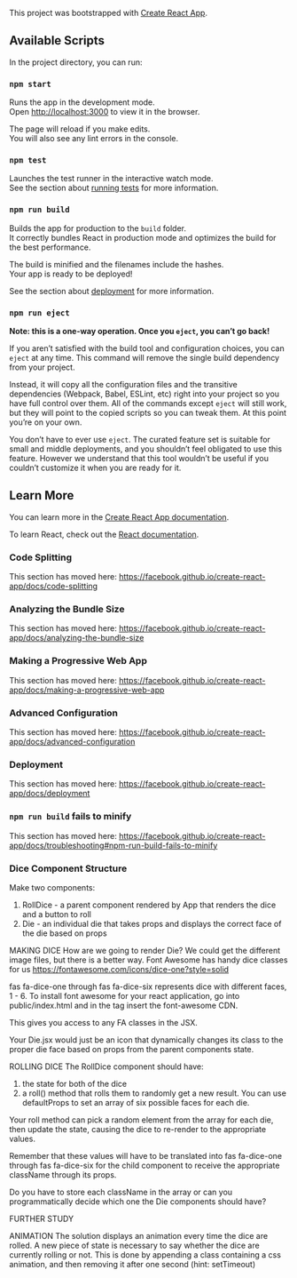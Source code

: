 This project was bootstrapped with [Create React App](https://github.com/facebook/create-react-app).

## Available Scripts

In the project directory, you can run:

### `npm start`

Runs the app in the development mode.<br />
Open [http://localhost:3000](http://localhost:3000) to view it in the browser.

The page will reload if you make edits.<br />
You will also see any lint errors in the console.

### `npm test`

Launches the test runner in the interactive watch mode.<br />
See the section about [running tests](https://facebook.github.io/create-react-app/docs/running-tests) for more information.

### `npm run build`

Builds the app for production to the `build` folder.<br />
It correctly bundles React in production mode and optimizes the build for the best performance.

The build is minified and the filenames include the hashes.<br />
Your app is ready to be deployed!

See the section about [deployment](https://facebook.github.io/create-react-app/docs/deployment) for more information.

### `npm run eject`

**Note: this is a one-way operation. Once you `eject`, you can’t go back!**

If you aren’t satisfied with the build tool and configuration choices, you can `eject` at any time. This command will remove the single build dependency from your project.

Instead, it will copy all the configuration files and the transitive dependencies (Webpack, Babel, ESLint, etc) right into your project so you have full control over them. All of the commands except `eject` will still work, but they will point to the copied scripts so you can tweak them. At this point you’re on your own.

You don’t have to ever use `eject`. The curated feature set is suitable for small and middle deployments, and you shouldn’t feel obligated to use this feature. However we understand that this tool wouldn’t be useful if you couldn’t customize it when you are ready for it.

## Learn More

You can learn more in the [Create React App documentation](https://facebook.github.io/create-react-app/docs/getting-started).

To learn React, check out the [React documentation](https://reactjs.org/).

### Code Splitting

This section has moved here: https://facebook.github.io/create-react-app/docs/code-splitting

### Analyzing the Bundle Size

This section has moved here: https://facebook.github.io/create-react-app/docs/analyzing-the-bundle-size

### Making a Progressive Web App

This section has moved here: https://facebook.github.io/create-react-app/docs/making-a-progressive-web-app

### Advanced Configuration

This section has moved here: https://facebook.github.io/create-react-app/docs/advanced-configuration

### Deployment

This section has moved here: https://facebook.github.io/create-react-app/docs/deployment

### `npm run build` fails to minify

This section has moved here: https://facebook.github.io/create-react-app/docs/troubleshooting#npm-run-build-fails-to-minify

### Dice Component Structure

Make two components:

1. RollDice - a parent component rendered by App that renders the dice and a button to roll
2. Die - an individual die that takes props and displays the correct face of the die based on props

MAKING DICE
How are we going to render Die?
We could get the different image files, but there is a better way.
Font Awesome has handy dice classes for us https://fontawesome.com/icons/dice-one?style=solid
<i class="fas fa-dice-one"></i>

fas fa-dice-one through fas fa-dice-six represents dice with different faces, 1 - 6.
To install font awesome for your react application, go into public/index.html and in the <head>
tag insert the font-awesome CDN.

This gives you access to any FA classes in the JSX.

Your Die.jsx would just be an icon that dynamically changes its class to the proper die face
based on props from the parent components state.

ROLLING DICE
The RollDice component should have:

1. the state for both of the dice
2. a roll() method that rolls them to randomly get a new result.
   You can use defaultProps to set an array of six possible faces for each die.

Your roll method can pick a random element from the array for each die, then update the state, causing the dice to re-render to the appropriate values.

Remember that these values will have to be translated into fas fa-dice-one through fas fa-dice-six for the child component to receive the appropriate className through its props.

Do you have to store each className in the array or can you programmatically decide which one the Die components should have?

FURTHER STUDY

ANIMATION
The solution displays an animation every time the dice are rolled.
A new piece of state is necessary to say whether the dice are currently rolling or not.
This is done by appending a class containing a css animation, and then removing it after one second (hint: setTimeout)
